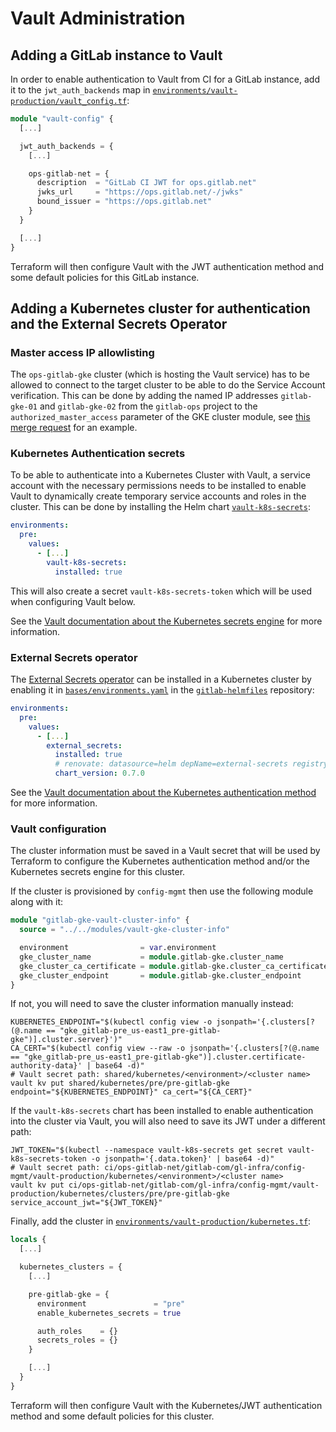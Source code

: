 # Vault Administration

## Adding a GitLab instance to Vault

In order to enable authentication to Vault from CI for a GitLab instance, add it to the `jwt_auth_backends` map in [`environments/vault-production/vault_config.tf`](https://ops.gitlab.net/gitlab-com/gl-infra/config-mgmt/-/blob/main/environments/vault-production/vault_config.tf):

```terraform
module "vault-config" {
  [...]

  jwt_auth_backends = {
    [...]

    ops-gitlab-net = {
      description  = "GitLab CI JWT for ops.gitlab.net"
      jwks_url     = "https://ops.gitlab.net/-/jwks"
      bound_issuer = "https://ops.gitlab.net"
    }
  }

  [...]
}
```

Terraform will then configure Vault with the JWT authentication method and some default policies for this GitLab instance.

## Adding a Kubernetes cluster for authentication and the External Secrets Operator

### Master access IP allowlisting

The `ops-gitlab-gke` cluster (which is hosting the Vault service) has to be allowed to connect to the target cluster to be able to do the Service Account verification. This can be done by adding the named IP addresses `gitlab-gke-01` and `gitlab-gke-02` from the `gitlab-ops` project to the `authorized_master_access` parameter of the GKE cluster module, see [this merge request](https://ops.gitlab.net/gitlab-com/gl-infra/config-mgmt/-/merge_requests/4057) for an example.

### Kubernetes Authentication secrets

To be able to authenticate into a Kubernetes Cluster with Vault, a service account with the necessary permissions needs to be installed to enable Vault to dynamically create temporary service accounts and roles in the cluster. This can be done by installing the Helm chart [`vault-k8s-secrets`](https://gitlab.com/gitlab-com/gl-infra/charts/-/tree/main/gitlab/vault-k8s-secrets):

```yaml
environments:
  pre:
    values:
      - [...]
        vault-k8s-secrets:
          installed: true
```

This will also create a secret `vault-k8s-secrets-token` which will be used when configuring Vault below.

See the [Vault documentation about the Kubernetes secrets engine](https://developer.hashicorp.com/vault/docs/secrets/kubernetes) for more information.

### External Secrets operator

The [External Secrets operator](https://external-secrets.io/) can be installed in a Kubernetes cluster by enabling it in [`bases/environments.yaml`](https://gitlab.com/gitlab-com/gl-infra/k8s-workloads/gitlab-helmfiles/-/blob/master/bases/environments.yaml) in the [`gitlab-helmfiles`](https://gitlab.com/gitlab-com/gl-infra/k8s-workloads/gitlab-helmfiles) repository:

```yaml
environments:
  pre:
    values:
      - [...]
        external_secrets:
          installed: true
          # renovate: datasource=helm depName=external-secrets registryUrl=https://charts.external-secrets.io versioning=helm depType=pre
          chart_version: 0.7.0
```

See the [Vault documentation about the Kubernetes authentication method](https://developer.hashicorp.com/vault/docs/auth/kubernetes) for more information.

### Vault configuration

The cluster information must be saved in a Vault secret that will be used by Terraform to configure the Kubernetes authentication method and/or the Kubernetes secrets engine for this cluster.

If the cluster is provisioned by `config-mgmt` then use the following module along with it:

```terraform
module "gitlab-gke-vault-cluster-info" {
  source = "../../modules/vault-gke-cluster-info"

  environment                = var.environment
  gke_cluster_name           = module.gitlab-gke.cluster_name
  gke_cluster_ca_certificate = module.gitlab-gke.cluster_ca_certificate
  gke_cluster_endpoint       = module.gitlab-gke.cluster_endpoint
}
```

If not, you will need to save the cluster information manually instead:

```shell
KUBERNETES_ENDPOINT="$(kubectl config view -o jsonpath='{.clusters[?(@.name == "gke_gitlab-pre_us-east1_pre-gitlab-gke")].cluster.server}')"
CA_CERT="$(kubectl config view --raw -o jsonpath='{.clusters[?(@.name == "gke_gitlab-pre_us-east1_pre-gitlab-gke")].cluster.certificate-authority-data}' | base64 -d)"
# Vault secret path: shared/kubernetes/<environment>/<cluster name>
vault kv put shared/kubernetes/pre/pre-gitlab-gke endpoint="${KUBERNETES_ENDPOINT}" ca_cert="${CA_CERT}"
```

If the `vault-k8s-secrets` chart has been installed to enable authentication into the cluster via Vault, you will also need to save its JWT under a different path:

```shell
JWT_TOKEN="$(kubectl --namespace vault-k8s-secrets get secret vault-k8s-secrets-token -o jsonpath='{.data.token}' | base64 -d)"
# Vault secret path: ci/ops-gitlab-net/gitlab-com/gl-infra/config-mgmt/vault-production/kubernetes/<environment>/<cluster name>
vault kv put ci/ops-gitlab-net/gitlab-com/gl-infra/config-mgmt/vault-production/kubernetes/clusters/pre/pre-gitlab-gke service_account_jwt="${JWT_TOKEN}"
```

Finally, add the cluster in [`environments/vault-production/kubernetes.tf`](https://ops.gitlab.net/gitlab-com/gl-infra/config-mgmt/-/blob/main/environments/vault-production/kubernetes.tf):

```terraform
locals {
  [...]

  kubernetes_clusters = {
    [...]

    pre-gitlab-gke = {
      environment               = "pre"
      enable_kubernetes_secrets = true

      auth_roles    = {}
      secrets_roles = {}
    }

    [...]
  }
}
```

Terraform will then configure Vault with the Kubernetes/JWT authentication method and some default policies for this cluster.
